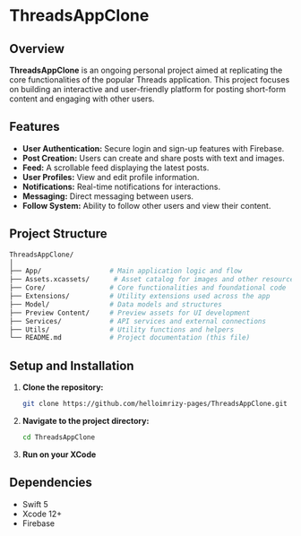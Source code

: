 # ThreadsAppClone

## Overview

**ThreadsAppClone** is an ongoing personal project aimed at replicating the core functionalities of the popular Threads application. This project focuses on building an interactive and user-friendly platform for posting short-form content and engaging with other users.

## Features

- **User Authentication:** Secure login and sign-up features with Firebase.
- **Post Creation:** Users can create and share posts with text and images.
- **Feed:** A scrollable feed displaying the latest posts.
- **User Profiles:** View and edit profile information.
- **Notifications:** Real-time notifications for interactions.
- **Messaging:** Direct messaging between users.
- **Follow System:** Ability to follow other users and view their content.

## Project Structure

```bash
ThreadsAppClone/
│
├── App/                 # Main application logic and flow
├── Assets.xcassets/      # Asset catalog for images and other resources
├── Core/                # Core functionalities and foundational code
├── Extensions/          # Utility extensions used across the app
├── Model/               # Data models and structures
├── Preview Content/     # Preview assets for UI development
├── Services/            # API services and external connections
├── Utils/               # Utility functions and helpers
└── README.md            # Project documentation (this file)
```

## Setup and Installation

1. **Clone the repository:**

    ```bash
    git clone https://github.com/helloimrizy-pages/ThreadsAppClone.git
    ```

2. **Navigate to the project directory:**

    ```bash
    cd ThreadsAppClone
    ```

3. **Run on your XCode**

## Dependencies

- Swift 5
- Xcode 12+
- Firebase
